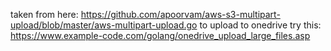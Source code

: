 taken from here: https://github.com/apoorvam/aws-s3-multipart-upload/blob/master/aws-multipart-upload.go
to upload to onedrive try this: https://www.example-code.com/golang/onedrive_upload_large_files.asp